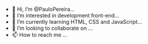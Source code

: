 - 👋 Hi, I’m @PauloPereira...
- 👀 I’m interested in development front-end...
- 🌱 I’m currently learning HTML, CSS and JavaScript...
- 💞️ I’m looking to collaborate on ...
- 📫 How to reach me ...

<!---
PauloPereira1/PauloPereira1 is a ✨ special ✨ repository because its `README.md` (this file) appears on your GitHub profile.
You can click the Preview link to take a look at your changes.
--->
